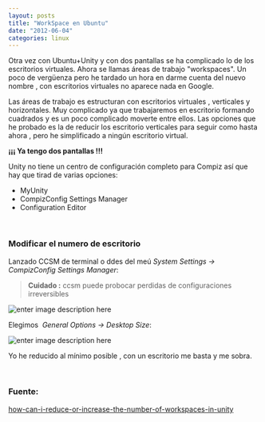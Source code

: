 ```yaml
---
layout: posts
title: "WorkSpace en Ubuntu"
date: "2012-06-04"
categories: linux
---
```


Otra vez con Ubuntu+Unity y con dos pantallas se ha complicado lo de los escritorios virtuales. Ahora se llamas áreas de trabajo "workspaces". Un poco de vergüenza pero he tardado un hora en darme cuenta del nuevo nombre , con escritorios virtuales no aparece nada en Google.

Las áreas de trabajo es estructuran con escritorios virtuales , verticales y horizontales. Muy complicado ya que trabajaremos en escritorio formando cuadrados y es un poco complicado moverte entre ellos. Las opciones que he probado es la de reducir los escritorio verticales para seguir como hasta ahora , pero he simplificado a ningún escritorio virtual.

**¡¡¡ Ya tengo dos pantallas !!!**

Unity no tiene un centro de configuración completo para Compiz así que hay que tirad de varias opciones:

- MyUnity
- CompizConfig Settings Manager
- Configuration Editor

 

### Modificar el numero de escritorio

Lanzado CCSM de terminal o ddes del meú _System Settings -> CompizConfig Settings Manager_:

> **Cuidado :** ccsm puede probocar perdidas de configuraciones irreversibles

![enter image description here](images/MSC0W.png)

Elegimos  _General Options -> Desktop Size_:

![enter image description here](images/M25hA.png)

Yo he reducido al mínimo posible , con un escritorio me basta y me sobra.

 

### Fuente:

[how-can-i-reduce-or-increase-the-number-of-workspaces-in-unity](https://askubuntu.com/questions/34572/how-can-i-reduce-or-increase-the-number-of-workspaces-in-unity "how-can-i-reduce-or-increase-the-number-of-workspaces-in-unity")
